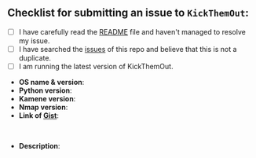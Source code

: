 <!--
  Hi there! Thank you for bringing an issue to out attention.

  Before submitting, let's make sure of a few things.
  Please ensure the following boxes are ticked if they apply.
  If they do not, please try and fulfill them first.
-->

<!-- Checked checkbox should look like this: [x] -->

## Checklist for submitting an issue to `KickThemOut`:

- [ ] I have carefully read the [README](https://github.com/k4m4/kickthemout/blob/master/README.rst) file and haven't managed to resolve my issue.
- [ ] I have searched the [issues](https://github.com/k4m4/kickthemout/issues?utf8=%E2%9C%93&q=is%3Aissue) of this repo and believe that this is not a duplicate.
- [ ] I am running the latest version of KickThemOut.

<!-- 
  Once all boxes are ticked, it would be very helpful if you could fill in the
  following list with the appropriate information. 
--> 

- **OS name & version**: <!-- Replace with os name & version -->
- **Python version**: <!-- Replace with python version -->
- **Kamene version**: <!-- Replace with kamene version -->
- **Nmap version**: <!-- Replace with nmap version -->
- **Link of [Gist](https://gist.github.com/)**: <!-- Please create a Gist with the response of a `$ sudo python -vvv kickthemout.py` verbosity command & paste the link here -->

<!-- Now feel free to write about your issue; please remember to be as descriptive as possible! Thanks again! 🙌 ❤️ --><br/ >

- **Description**: <!-- Replace with a short description of your issue -->
